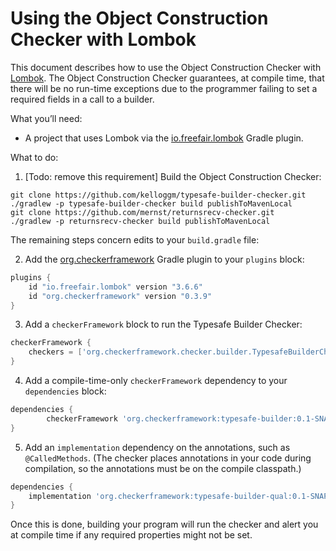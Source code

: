 # Using the Object Construction Checker with Lombok

This document describes how to use the Object Construction Checker with [Lombok](https://projectlombok.org).
The Object Construction Checker guarantees, at compile time, that there will be no run-time exceptions due to the programmer failing
to set a required fields in a call to a builder.

What you’ll need:
* A project that uses Lombok via the [io.freefair.lombok](https://plugins.gradle.org/plugin/io.freefair.lombok) Gradle plugin.

What to do:

1. [Todo: remove this requirement]
Build the Object Construction Checker:
```
git clone https://github.com/kelloggm/typesafe-builder-checker.git
./gradlew -p typesafe-builder-checker build publishToMavenLocal
git clone https://github.com/mernst/returnsrecv-checker.git
./gradlew -p returnsrecv-checker build publishToMavenLocal
```

The remaining steps concern edits to your `build.gradle` file:

2. Add the [org.checkerframework](https://plugins.gradle.org/plugin/org.checkerframework) Gradle plugin to your `plugins` block:

```groovy
plugins {
 	id "io.freefair.lombok" version "3.6.6"
	id "org.checkerframework" version "0.3.9"
}
```

3. Add a `checkerFramework` block to run the Typesafe Builder Checker:

```groovy
checkerFramework {
 	checkers = ['org.checkerframework.checker.builder.TypesafeBuilderChecker']
}
```

4. Add a compile-time-only `checkerFramework` dependency to your `dependencies` block:

```groovy
dependencies {
        checkerFramework 'org.checkerframework:typesafe-builder:0.1-SNAPSHOT'
}
```

5. Add an `implementation` dependency on the annotations, such as `@CalledMethods`.
(The checker places annotations in your code during compilation, so the annotations must be on the compile classpath.)

```groovy
dependencies {
	implementation 'org.checkerframework:typesafe-builder-qual:0.1-SNAPSHOT'
}
```

Once this is done, building your program will run the checker and alert you at compile time if any required properties might not be set.

